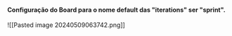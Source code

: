 
#### Configuração do Board para o nome default das "iterations" ser "sprint".
![[Pasted image 20240509063742.png]]